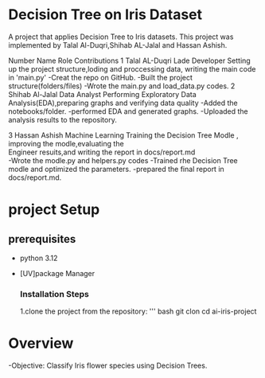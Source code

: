 # Decision Tree on Iris Dataset
A project that applies Decision Tree to Iris datasets.
This project was implemented by Talal Al-Duqri,Shihab AL-Jalal and Hassan Ashish.

Number        Name                     Role                    Contributions
1             Talal AL-Duqri          Lade Developer           Setting up the project structure,loding and proccessing data,
                                                               writing the main code in 'main.py'
                                                               -Creat the repo on GitHub.
                                                               -Built the project structure(folders/files)
                                                               -Wrote the main.py and load_data.py codes.
2             Shihab Al-Jalal         Data Analyst             Performing Exploratory Data Analysis(EDA),preparing graphs and 
                                                               verifying data quality
                                                               -Added the notebooks/folder.
                                                               -performed EDA and generated graphs.
                                                               -Uploaded the analysis results to the repository.

3             Hassan Ashish           Machine Learning         Training the Decision Tree Modle , improving the modle,evaluating the       
                                      Engineer                 resuits,and writing the report in docs/report.md   
                                                               -Wrote the modle.py and helpers.py codes
                                                               -Trained rhe Decision Tree modle and optimized the parameters.
                                                               -prepared the final report in docs/report.md.


  # project Setup
  ## prerequisites
  - python 3.12
  - [UV]package Manager

    ### Installation Steps
    1.clone the project from the repository:
   ''' bash
    git clon <repository-url>
    cd ai-iris-project
             
# Overview 
-Objective: Classify Iris flower species using Decision Trees.
